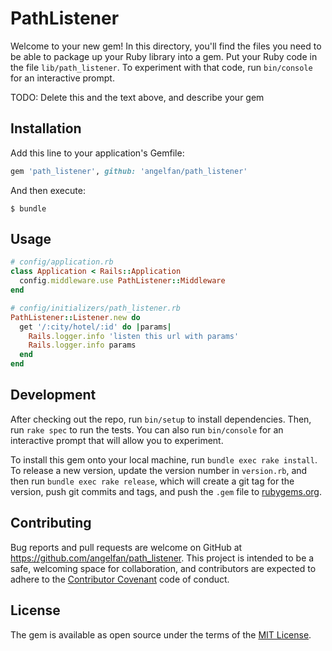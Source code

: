 # PathListener

Welcome to your new gem! In this directory, you'll find the files you need to be able to package up your Ruby library into a gem. Put your Ruby code in the file `lib/path_listener`. To experiment with that code, run `bin/console` for an interactive prompt.

TODO: Delete this and the text above, and describe your gem

## Installation

Add this line to your application's Gemfile:

```ruby
gem 'path_listener', github: 'angelfan/path_listener'
```

And then execute:

    $ bundle

## Usage

```ruby
# config/application.rb
class Application < Rails::Application
  config.middleware.use PathListener::Middleware
end
```

```ruby
# config/initializers/path_listener.rb
PathListener::Listener.new do
  get '/:city/hotel/:id' do |params|
    Rails.logger.info 'listen this url with params'
    Rails.logger.info params
  end
end
```


## Development

After checking out the repo, run `bin/setup` to install dependencies. Then, run `rake spec` to run the tests. You can also run `bin/console` for an interactive prompt that will allow you to experiment.

To install this gem onto your local machine, run `bundle exec rake install`. To release a new version, update the version number in `version.rb`, and then run `bundle exec rake release`, which will create a git tag for the version, push git commits and tags, and push the `.gem` file to [rubygems.org](https://rubygems.org).

## Contributing

Bug reports and pull requests are welcome on GitHub at https://github.com/angelfan/path_listener. This project is intended to be a safe, welcoming space for collaboration, and contributors are expected to adhere to the [Contributor Covenant](http://contributor-covenant.org) code of conduct.


## License

The gem is available as open source under the terms of the [MIT License](http://opensource.org/licenses/MIT).

